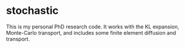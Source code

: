 stochastic
==========

This is my personal PhD research code.  It works with the KL expansion, Monte-Carlo transport, and includes some finite element diffusion and transport.
